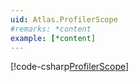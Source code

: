 ```yaml
---
uid: Atlas.ProfilerScope
#remarks: *content
example: [*content]
---
```

[!code-csharp[ProfilerScope](../../../Assets/Examples/Scripts/Runtime/Utils/Scopes/Example_ProfilerScope.cs)]
